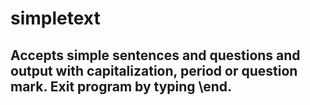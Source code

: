 # simpletext
## Accepts simple sentences and questions and output with capitalization, period or question mark. Exit program by typing \end. 
